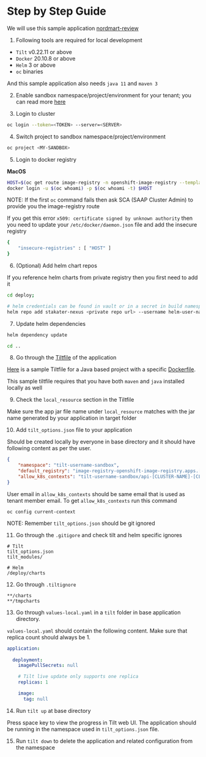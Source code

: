 # Step by Step Guide

We will use this sample application [nordmart-review](https://github.com/stakater-lab/stakater-nordmart-review)

1) Following tools are required for local development

- `Tilt` v0.22.11 or above
- `Docker` 20.10.8 or above
- `Helm` 3 or above
- `oc` binaries

And this sample application also needs `java 11` and `maven 3`

2) Enable sandbox namespace/project/environment for your tenant; you can read more [here](https://docs.cloud.stakater.com/content/sre/tenant-operator/customresources.html#_1-tenant)

3) Login to cluster

```bash
oc login --token=<TOKEN> --server=<SERVER>
```

4) Switch project to sandbox namespace/project/environment

```bash
oc project <MY-SANDBOX>
```

5) Login to docker registry

**MacOS**

```bash
HOST=$(oc get route image-registry -n openshift-image-registry --template='{{ .spec.host }}')
docker login -u $(oc whoami) -p $(oc whoami -t) $HOST
```

NOTE: If the first `oc` command fails then ask SCA (SAAP Cluster Admin) to provide you the image-registry route

If you get this error `x509: certificate signed by unknown authority` then you need to update your `/etc/docker/daemon.json` file and add the insecure registry

```bash
{
    "insecure-registries" : [ "HOST" ]
}
```

6) (Optional) Add helm chart repos

If you reference helm charts from private registry then you first need to add it

```bash
cd deploy;

# helm credentials can be found in vault or in a secret in build namespace
helm repo add stakater-nexus <private repo url> --username helm-user-name --password ********; 
```

7) Update helm dependencies

```bash
helm dependency update

cd ..
```

8) Go through the [Tiltfile](https://github.com/stakater-lab/stakater-nordmart-review/blob/main/Tiltfile) of the application 

[Here](./tiltfile-content.md) is a sample Tiltfile for a Java based project with a specific [Dockerfile](./dockerfile-content.md).

This sample tiltfile requires that you have both `maven` and `java` installed locally as well

9) Check the `local_resource` section in the Tiltfile

Make sure the app jar file name under `local_resource` matches with the jar name generated by your application in target folder
 
10) Add `tilt_options.json` file to your application

Should be created locally by everyone in base directory and it should have following content as per the user.

```json
{
    "namespace": "tilt-username-sandbox",
    "default_registry": "image-registry-openshift-image-registry.apps.[CLUSTER-NAME].[CLUSTER-ID].kubeapp.cloud/{}",
    "allow_k8s_contexts": "tilt-username-sandbox/api-[CLUSTER-NAME]-[CLUSTER-ID]-kubeapp-cloud:6443/user@email.com"
}
```

User email in `allow_k8s_contexts` should be same email that is used as tenant member email. To get `allow_k8s_contexts` run this command

```
oc config current-context
```

NOTE: Remember `tilt_options.json` should be git ignored

11) Go through the `.gitigore` and check tilt and helm specific ignores

```
# Tilt
tilt_options.json
tilt_modules/

# Helm
/deploy/charts
```

12) Go through `.tiltignore`

```
**/charts
**/tmpcharts
```

13) Go through `values-local.yaml` in a `tilt` folder in base application directory. 

`values-local.yaml` should contain the following content. Make sure that replica count should always be 1.

```yaml
application:
    
  deployment:
    imagePullSecrets: null

    # Tilt live update only supports one replica
    replicas: 1

    image:
      tag: null
```

14) Run `tilt up` at base directory 

Press space key to view the progress in Tilt web UI. The application should be running in the namespace used in `tilt_options.json` file.

15) Run `tilt down` to delete the application and related configuration from the namespace
